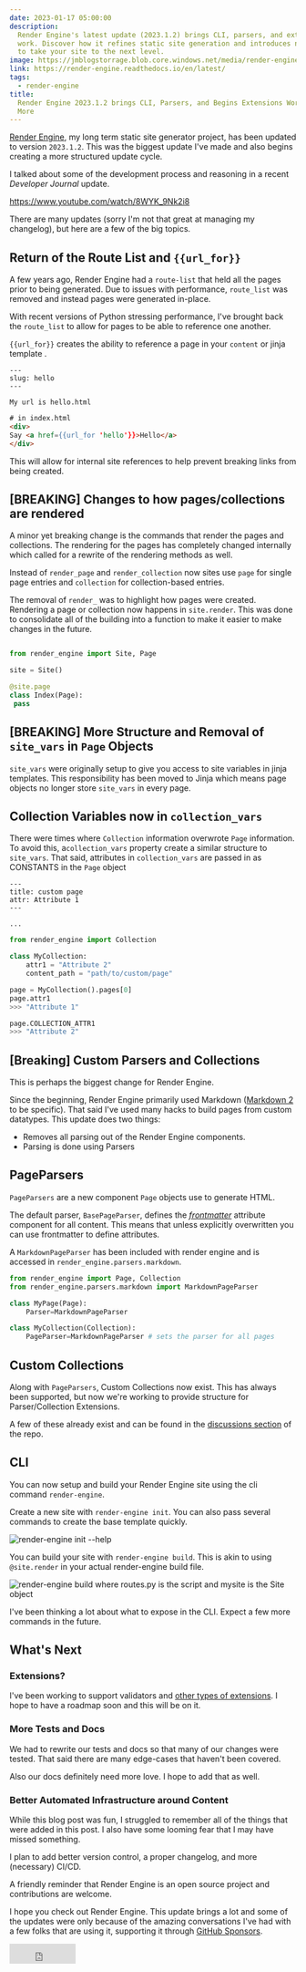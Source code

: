 ```yaml
---
date: 2023-01-17 05:00:00
description:
  Render Engine's latest update (2023.1.2) brings CLI, parsers, and extensions
  work. Discover how it refines static site generation and introduces new features
  to take your site to the next level.
image: https://jmblogstorrage.blob.core.windows.net/media/render-engine-logo.png
link: https://render-engine.readthedocs.io/en/latest/
tags:
  - render-engine
title:
  Render Engine 2023.1.2 brings CLI, Parsers, and Begins Extensions Work and
  More
---
```


[Render Engine](https://render-engine.readthedocs.io/en/latest/), my long term static site generator project, has been updated to version `2023.1.2`. This was the biggest update I've made and also begins creating a more structured update cycle.

I talked about some of the development process and reasoning in a recent _Developer Journal_ update.

<https://www.youtube.com/watch/8WYK_9Nk2i8>

There are many updates (sorry I'm not that great at managing my changelog), but here are a few of the big topics.

## Return of the Route List and `{{url_for}}`

A few years ago, Render Engine had a `route-list` that held all the pages prior to being generated. Due to issues with performance, `route_list` was removed and instead pages were generated in-place.

With recent versions of Python stressing performance, I've brought back the `route_list` to allow for pages to be able to reference one another.

`{{url_for}}` creates the ability to reference a page in your `content` or jinja template .

```frontmatter
---
slug: hello
---

My url is hello.html
```

```html
# in index.html
<div>
Say <a href={{url_for 'hello'}}>Hello</a>
</div>
```

This will allow for internal site references to help prevent breaking links from being created.

## [BREAKING] Changes to how pages/collections are rendered

A minor yet breaking change is the commands that render the pages and collections. The rendering for the pages has completely changed internally which called for a rewrite of the rendering methods as well.

Instead of `render_page` and `render_collection` now sites use `page` for single page entries and `collection` for collection-based entries.

The removal of `render_` was to highlight how pages were created. Rendering a page or collection now happens in `site.render`. This was done to consolidate all of the building into a function to make it easier to make changes in the future.

```python

from render_engine import Site, Page

site = Site()

@site.page
class Index(Page):
 pass
```

## [BREAKING] More Structure and Removal of `site_vars` in `Page` Objects

`site_vars` were originally setup to give you access to site variables in jinja templates. This responsibility has been moved to Jinja which means page objects no longer store `site_vars` in every page.

## Collection Variables now in `collection_vars`

There were times where `Collection` information overwrote `Page` information. To avoid this, a`collection_vars` property create a similar structure to `site_vars`. That said, attributes in `collection_vars` are passed in as CONSTANTS in the `Page` object

```frontmatter
---
title: custom page
attr: Attribute 1
---

...
```

```python
from render_engine import Collection

class MyCollection:
    attr1 = "Attribute 2"
    content_path = "path/to/custom/page"

page = MyCollection().pages[0]
page.attr1
>>> "Attribute 1"

page.COLLECTION_ATTR1
>>> "Attribute 2"
```

## [Breaking] Custom Parsers and Collections

This is perhaps the biggest change for Render Engine.

Since the beginning, Render Engine primarily used Markdown ([Markdown 2](https://github.com/trentm/python-markdown2) to be specific). That said I've used many hacks to build pages from custom datatypes. This update does two things:

- Removes all parsing out of the Render Engine components.
- Parsing is done using Parsers

## PageParsers

`PageParsers` are a new component `Page` objects use to generate HTML.

The default parser, `BasePageParser`, defines the [_frontmatter_](https://daily-dev-tips.com/posts/what-exactly-is-frontmatter/) attribute component for all content. This means that unless explicitly overwritten you can use frontmatter to define attributes.

A `MarkdownPageParser` has been included with render engine and is accessed in `render_engine.parsers.markdown`.

```python
from render_engine import Page, Collection
from render_engine.parsers.markdown import MarkdownPageParser

class MyPage(Page):
    Parser=MarkdownPageParser

class MyCollection(Collection):
    PageParser=MarkdownPageParser # sets the parser for all pages
```

## Custom Collections

Along with `PageParsers`, Custom Collections now exist. This has always been supported, but now we're working to provide structure for Parser/Collection Extensions.

A few of these already exist and can be found in the [discussions section](<(https://github.com/kjaymiller/render_engine/discussions/categories/extensions)>) of the repo.

## CLI

You can now setup and build your Render Engine site using the cli command `render-engine`.

Create a new site with `render-engine init`. You can also pass several commands to create the base template quickly.

![`render-engine init --help`](https://jmblogstorrage.blob.core.windows.net/media/render-engine-init.png)

You can build your site with `render-engine build`. This is akin to using `@site.render` in your actual render-engine build file.

![`render-engine build` where `routes.py` is the script and `mysite` is the Site object](https://jmblogstorrage.blob.core.windows.net/media/render-engine-build.gif)

I've been thinking a lot about what to expose in the CLI. Expect a few more commands in the future.

## What's Next

### Extensions?

I've been working to support validators and [other types of extensions](https://github.com/kjaymiller/render_engine/discussions/49). I hope to have a roadmap soon and this will be on it.

### More Tests and Docs

We had to rewrite our tests and docs so that many of our changes were tested. That said there are many edge-cases that haven't been covered.

Also our docs definitely need more love. I hope to add that as well.

### Better Automated Infrastructure around Content

While this blog post was fun, I struggled to remember all of the things that were added in this post. I also have some looming fear that I may have missed something.

I plan to add better version control, a proper changelog, and more (necessary) CI/CD.

A friendly reminder that Render Engine is an open source project and contributions are welcome.

I hope you check out Render Engine. This update brings a lot and some of the updates were only because of the amazing conversations I've had with a few folks that are using it, supporting it through [GitHub Sponsors](https://github.com/sponsors/kjaymiller).

<iframe src="https://github.com/sponsors/kjaymiller/button" title="Sponsor kjaymiller" height="35" width="116" style="border: 0;"></iframe>
